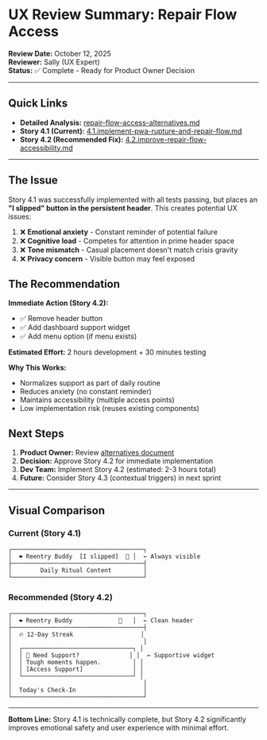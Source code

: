 # UX Review Summary: Repair Flow Access

**Review Date:** October 12, 2025  
**Reviewer:** Sally (UX Expert)  
**Status:** ✅ Complete - Ready for Product Owner Decision

---

## Quick Links

- **Detailed Analysis:** [repair-flow-access-alternatives.md](./repair-flow-access-alternatives.md)
- **Story 4.1 (Current):** [4.1.implement-pwa-rupture-and-repair-flow.md](../stories/4.1.implement-pwa-rupture-and-repair-flow.md)
- **Story 4.2 (Recommended Fix):** [4.2.improve-repair-flow-accessibility.md](../stories/4.2.improve-repair-flow-accessibility.md)

---

## The Issue

Story 4.1 was successfully implemented with all tests passing, but places an **"I slipped" button in the persistent header**. This creates potential UX issues:

1. ❌ **Emotional anxiety** - Constant reminder of potential failure
2. ❌ **Cognitive load** - Competes for attention in prime header space
3. ❌ **Tone mismatch** - Casual placement doesn't match crisis gravity
4. ❌ **Privacy concern** - Visible button may feel exposed

## The Recommendation

**Immediate Action (Story 4.2):**
- ✅ Remove header button
- ✅ Add dashboard support widget
- ✅ Add menu option (if menu exists)

**Estimated Effort:** 2 hours development + 30 minutes testing

**Why This Works:**
- Normalizes support as part of daily routine
- Reduces anxiety (no constant reminder)
- Maintains accessibility (multiple access points)
- Low implementation risk (reuses existing components)

## Next Steps

1. **Product Owner:** Review [alternatives document](./repair-flow-access-alternatives.md)
2. **Decision:** Approve Story 4.2 for immediate implementation
3. **Dev Team:** Implement Story 4.2 (estimated: 2-3 hours total)
4. **Future:** Consider Story 4.3 (contextual triggers) in next sprint

---

## Visual Comparison

### Current (Story 4.1)
```
┌─────────────────────────────────────┐
│  ❤️ Reentry Buddy  [I slipped]  👤 │  ← Always visible
├─────────────────────────────────────┤
│        Daily Ritual Content         │
└─────────────────────────────────────┘
```

### Recommended (Story 4.2)
```
┌─────────────────────────────────────┐
│  ❤️ Reentry Buddy             👤   │  ← Clean header
├─────────────────────────────────────┤
│  🔥 12-Day Streak                   │
│                                     │
│  ┌───────────────────────────────┐ │
│  │ 💙 Need Support?              │ │  ← Supportive widget
│  │ Tough moments happen.         │ │
│  │ [Access Support]              │ │
│  └───────────────────────────────┘ │
│                                     │
│  Today's Check-In                   │
└─────────────────────────────────────┘
```

---

**Bottom Line:** Story 4.1 is technically complete, but Story 4.2 significantly improves emotional safety and user experience with minimal effort.

